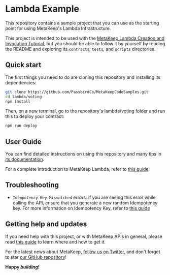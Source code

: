 # Lambda Example

This repository contains a sample project that you can use as the starting point
for using MetaKeep's Lambda Infrastructure.

This project is intended to be used with the
[MetaKeep Lambda Creation and Invocation Tutorial](https://hardhat.org/tutorial), but you should be
able to follow it by yourself by reading the README and exploring its
`contracts`, `tests`, and `scripts` directories.

## Quick start

The first things you need to do are cloning this repository and installing its
dependencies:

```sh
git clone https://github.com/PassbirdCo/MetaKeepCodeSamples.git
cd lambda/voting
npm install
```

Then, on a new terminal, go to the repository's lambda/voting folder and run this to
deploy your contract:

```sh
npm run deploy
```

## User Guide

You can find detailed instructions on using this repository and many tips in [its documentation](http://docs.metakeep.xyz).


For a complete introduction to MetaKeep Lambda, refer to [this guide](https://docs.metakeep.xyz).

## Troubleshooting

- `Idempotency Key Mismatched` errors: if you are seeing this error while calling the API, ensure that you generate a new random Idempotency key. For more information on Idempotency Key, refer to [this guide](https://docs.metakeep.xyz/reference/idempotency-key)

## Getting help and updates

If you need help with this project, or with MetaKeep APIs in general, please read [this guide](https://docs.metakeep.xyz) to learn where and how to get it.

For the latest news about MetaKeep, [follow us on Twitter](https://twitter.com/PassbirdCo), and don't forget to star [our GitHub repository](https://github.com/PassbirdCo/MetaKeepCodeSamples.git)!

**Happy _building_!**
